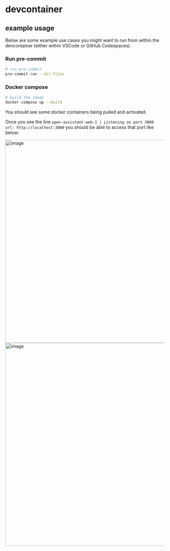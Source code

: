 # devcontainer

## example usage

Below are some example use cases you might want to run from within the
devcontainer (either within VSCode or GitHub Codespaces).

### Run pre-commit

```bash
# run pre-commit
pre-commit run --all-files
```

### Docker compose

```bash
# build the image
docker compose up --build
```

You should see some docker containers being pulled and activated.

Once you see the line
`open-assistant-web-1 | Listening on port 3000 url: http://localhost:3000` you
should be able to access that port like below:

<img width="640" alt="image" src="https://user-images.githubusercontent.com/2178292/210395676-e9c2aab5-cb54-4ae6-b1eb-ac929fd73607.png">

<img width="640" alt="image" src="https://user-images.githubusercontent.com/2178292/210396207-1b2e259f-4d5d-475d-b225-91e2bd004071.png">
